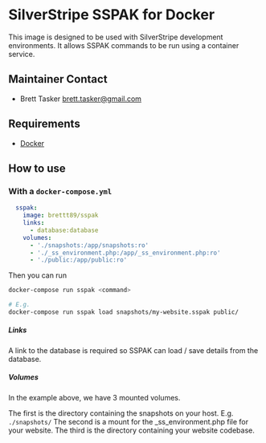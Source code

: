 # SilverStripe SSPAK for Docker

This image is designed to be used with SilverStripe development environments. It allows SSPAK 
commands to be run using a container service.

## Maintainer Contact

 * Brett Tasker <brett.tasker@gmail.com>

## Requirements

 * [Docker](https://docs.docker.com/engine/installation/)

## How to use

### With a `docker-compose.yml`

```yml
  sspak:
    image: brettt89/sspak
    links:
      - database:database
    volumes:
      - './snapshots:/app/snapshots:ro'
      - './_ss_environment.php:/app/_ss_environment.php:ro'
      - './public:/app/public:ro'
```

Then you can run

```bash
docker-compose run sspak <command>

# E.g.
docker-compose run sspak load snapshots/my-website.sspak public/
```

##### Links

A link to the database is required so SSPAK can load / save details from the 
database.

##### Volumes

In the example above, we have 3 mounted volumes. 

The first is the directory containing the snapshots on your host. E.g. `./snapshots/`
The second is a mount for the _ss_environment.php file for your website.
The third is the directory containing your website codebase.
